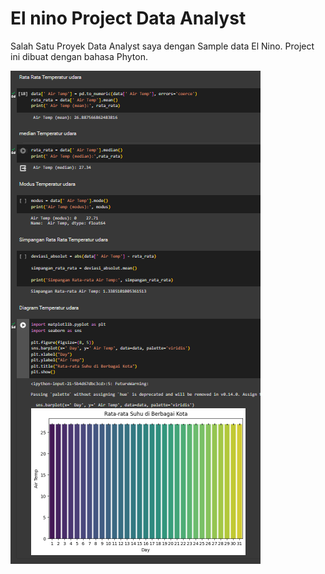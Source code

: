 # El nino Project Data Analyst

Salah Satu Proyek Data Analyst saya dengan Sample data El Nino. Project ini dibuat dengan bahasa Phyton.

![Screenshot](gambar/Screenshot_2024-04-24_121121.png)
